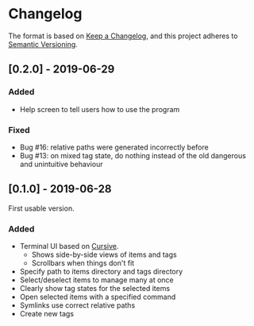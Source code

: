 # Changelog

The format is based on [Keep a Changelog](https://keepachangelog.com/en/1.0.0/),
and this project adheres to [Semantic Versioning](https://semver.org/spec/v2.0.0.html).

## [0.2.0] - 2019-06-29

### Added
- Help screen to tell users how to use the program

### Fixed
- Bug #16: relative paths were generated incorrectly before
- Bug #13: on mixed tag state, do nothing instead of the old dangerous
  and unintuitive behaviour

## [0.1.0] - 2019-06-28

First usable version.

### Added
- Terminal UI based on [Cursive](https://github.com/gyscos/cursive).
  - Shows side-by-side views of items and tags
  - Scrollbars when things don't fit
- Specify path to items directory and tags directory
- Select/deselect items to manage many at once
- Clearly show tag states for the selected items
- Open selected items with a specified command
- Symlinks use correct relative paths
- Create new tags
